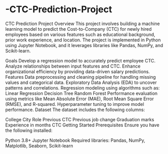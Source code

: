 # -CTC-Prediction-Project
CTC Prediction Project
Overview
This project involves building a machine learning model to predict the Cost-to-Company (CTC) for newly hired employees based on various features such as educational background, prior work experience, and location. The project is implemented in Python using Jupyter Notebook, and it leverages libraries like Pandas, NumPy, and Scikit-learn.

Goals
Develop a regression model to accurately predict employee CTC.
Analyze relationships between input features and CTC.
Enhance organizational efficiency by providing data-driven salary predictions.
Features
Data preprocessing and cleaning pipeline for handling missing values and categorical data.
Exploratory Data Analysis (EDA) to uncover patterns and correlations.
Regression modeling using algorithms such as:
Linear Regression
Decision Tree
Random Forest
Performance evaluation using metrics like Mean Absolute Error (MAE), Root Mean Square Error (RMSE), and R-squared.
Hyperparameter tuning to improve model performance.
Dataset
The dataset includes the following columns:

College
City
Role
Previous CTC
Previous job change
Graduation marks
Experience in months
CTC
Getting Started
Prerequisites
Ensure you have the following installed:

Python 3.8+
Jupyter Notebook
Required libraries: Pandas, NumPy, Matplotlib, Seaborn, Scikit-learn
